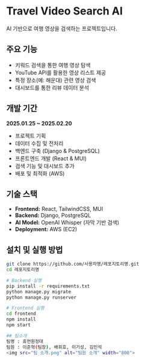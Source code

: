 # Travel Video Search AI
AI 기반으로 여행 영상을 검색하는 프로젝트입니다.

## 주요 기능
- 키워드 검색을 통한 여행 영상 탐색
- YouTube API를 활용한 영상 리스트 제공
- 특정 장소(예: 해운대) 관련 영상 검색
- 대시보드를 통한 리뷰 데이터 분석

## 개발 기간  
**2025.01.25 ~ 2025.02.20**  
- 프로젝트 기획  
- 데이터 수집 및 전처리  
- 백엔드 구축 (Django & PostgreSQL)  
- 프론트엔드 개발 (React & MUI)  
- 검색 기능 및 대시보드 추가  
- 배포 및 최적화 (AWS)

## 기술 스택
- **Frontend:** React, TailwindCSS, MUI
- **Backend:** Django, PostgreSQL
- **AI Model:** OpenAI Whisper (자막 기반 검색)
- **Deployment:** AWS (EC2)

## 설치 및 실행 방법
```bash
git clone https://github.com/사용자명/레포지토리명.git
cd 레포지토리명

# Backend 실행
pip install -r requirements.txt
python manage.py migrate
python manage.py runserver

# Frontend 실행
cd frontend
npm install
npm start

## 팀소개
팀명 : 휴먼원정대
팀원 : 이준혁(팀장), 배휘호, 이기성, 김민석
<img src="팀 소개.png" alt="팀원 소개" width="800">
